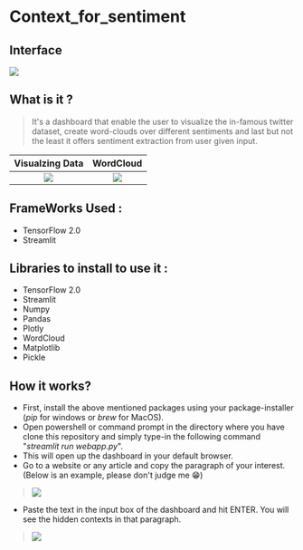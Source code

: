 # Context_for_sentiment

## Interface 
![](https://drive.google.com/uc?export=view&id=19tr2ccNn5yb0rCuylzjSjDVLPsGf43-E)


## What is it ?

>It's a dashboard that enable the user to visualize the in-famous twitter dataset, create word-clouds over different sentiments and last but not the least it offers sentiment extraction from user given input.

  Visualzing Data          |  WordCloud
:-------------------------:|:-------------------------:
![](https://drive.google.com/uc?export=view&id=1gt08yvHT5e8HHUvPqPc00N_3DBnTE31X)  |  ![](https://drive.google.com/uc?export=view&id=1d-rG1y4plCdWfjgu1TodWTAAq6itN9zS)




## FrameWorks Used : 
* TensorFlow 2.0 
* Streamlit

## Libraries to install to use it :
* TensorFlow 2.0 
* Streamlit
* Numpy
* Pandas
* Plotly
* WordCloud
* Matplotlib
* Pickle

## How it works?
* First, install the above mentioned packages using your package-installer (*pip* for windows or *brew* for MacOS).
* Open powershell or command prompt in the directory where you have clone this repository and simply type-in the following command "*streamlit run webapp.py*".
* This will open up the dashboard in your default browser. 
* Go to a website or any article and copy the paragraph of your interest. (Below is an example, please don't judge me 😁)

> ![](https://drive.google.com/uc?export=view&id=16a3IXF_vGYNK48wP4A3C_f09A41v_8Oj)
* Paste the text in the input box of the dashboard and hit ENTER. You will see the hidden contexts in that paragraph.
> ![](https://drive.google.com/uc?export=view&id=12u5_CwFU0Q5buNEuFmSfIE03Ag2PLIN-)
